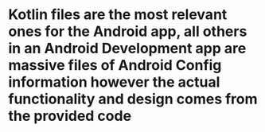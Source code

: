 # Kotlin files are the most relevant ones for the Android app, all others in an Android Development app are massive files of Android Config information however the actual functionality and design comes from the provided code
